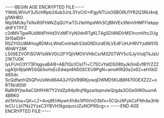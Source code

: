 -----BEGIN AGE ENCRYPTED FILE-----
YWdlLWVuY3J5cHRpb24ub3JnL3YxCi0+IFgyNTUxOSBORU1YR2Q3RU4rdjg1WHBO
Nlp5MUkyTkNxR0FhWkZqQUYwTDJ1eHhpdWh3CjBNVEx3NmVHMFFlekppdHFYTFFZ
c2dMVTgwRUdWdFhHd3VzMFVyN0dnRTgKLT4gSDI4NDIrMS1ncmVhc2UgSH5aID9+
RSZYIGU8MHogRDMvLWtdCmtHallrS3dGRDUrdE9LVEdFUHJHRVYzdW51SWhWY28K
LS0tIEZVOFlSOW1sWkVDU2FYQjVMOVVHbCsrM3ZGTWY5cGJyVndjTkJaU21KTU0K
lyLFUnO3Y73FtqgvaB4l8+AB7tQcIClsITl+C75CvYatDS08tlyJk0mEvfB1YZZZ
ugA1jlrRjIaIW5SQb5uHsEcEdwpt4N50SCEU9PgN+amoKRQ0a2x62+eHXkDA65dc
ScQdfanhQ5QPxUsWo86AA3JYQVR9RKjvwqDWMD5KlJB8f470OEXZ22+oRTN/dISW
RaRt9Yjlw4aCQHfHW7Y2VdZp94p9njf9gzarbqmxIeQ/gda3OGe0iW0uumA4BRK0
aV5hVoa+Qtl+L2+4vq9EhNywhXh8x1iP0VnO3bfx+5CQrJXFykCzFNhAa3HbIeCU
LbI7Nz2YzsC3YBVH3tgsqucrJZuNOP9Scg==
-----END AGE ENCRYPTED FILE-----
